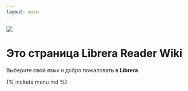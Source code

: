 ```yaml
---
layout: main
---
```

![](/css/logo-line.jpg)

# Это страница Librera Reader Wiki

Выберите свой язык и добро пожаловать в __Librera__
  
{% include menu.md %}
